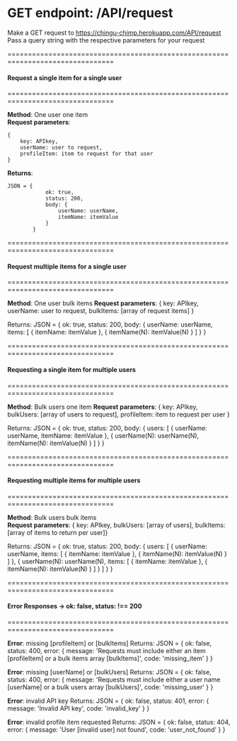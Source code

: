# GET endpoint: /API/request

Make a GET request to https://chingu-chimp.herokuapp.com/API/request
Pass a query string with the respective parameters for your request

================================================================================
#### Request a single item for a single user                               
================================================================================         

**Method**: One user one item           
**Request parameters**: 

    { 
        key: APIkey, 
        userName: user to request, 
        profileItem: item to request for that user 
    }

**Returns**: 

    JSON = {
                ok: true,
                status: 200,
                body: {
                    userName: userName,
                    itemName: itemValue
                }
            }

================================================================================ 
#### Request multiple items for a single user
================================================================================ 

**Method**: One user bulk items
**Request parameters**: { key: APIkey, userName: user to request, bulkItems: [array of request items] }

Returns: JSON = {
            ok: true,
            status: 200,
            body: {
                userName: userName,
                items: [
                    {
                        itemName: itemValue
                    },
                    {
                        itemName(N): itemValue(N)
                    }
                ]
            }
        }

================================================================================ 
#### Requesting a single item for multiple users 
================================================================================ 

**Method**: Bulk users one item
**Request parameters**: { key: APIkey, bulkUsers: [array of users to request], profileItem: item to request per user }

Returns: JSON = {
            ok: true,
            status: 200,
            body: {
                users: [
                    {
                        userName: userName,
                        itemName: itemValue
                    },
                    {
                        userName(N): userName(N),
                        itemName(N): itemValue(N)
                    }
                ]
            }
        }

================================================================================ 
#### Requesting multiple items for multiple users
================================================================================ 

**Method**: Bulk users bulk items       
**Request parameters**: { key: APIkey, bulkUsers: [array of users], bulkItems: [array of items to return per user]}

Returns: JSON = {
            ok: true,
            status: 200,
            body: {
                users: [
                    {
                        userName: userName,
                        items: [
                            {
                                itemName: itemValue
                            },
                            {
                                itemName(N): itemValue(N)
                            }
                        ]
                    },
                    {
                        userName(N): userName(N),
                        items: [
                            {
                                itemName: itemValue
                            },
                            {
                                itemName(N): itemValue(N)
                            }
                        ]
                    }
                ]
            }
        }

================================================================================ 
#### Error Responses -> ok: false, status: !== 200
================================================================================ 

**Error**: missing [profileItem] or [bulkItems]
Returns: JSON = {
    ok: false,
    status: 400,
    error: {
        message: 'Requests must include either an item [profileItem] or a bulk items array [bulkItems]',
        code: 'missing_item'
    }
}

**Error**: missing [userName] or [bulkUsers]
Returns: JSON = {
    ok: false,
    status: 400,
    error: {
        message: 'Requests must include either a user name [userName] or a bulk users array [bulkUsers]',
        code: 'missing_user'
    }
}

**Error**: invalid API key
Returns: JSON = {
    ok: false,
    status: 401,
    error: {
        message: 'Invalid API key', 
        code: 'invalid_key'
    }
}

**Error**: invalid profile item requested 
Returns: JSON = {
    ok: false,
    status: 404,
    error: {
        message: 'User [invalid user] not found',
        code: 'user_not_found'
    }
}